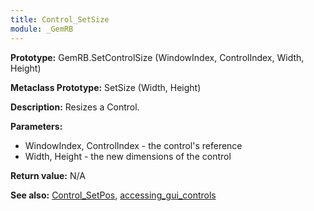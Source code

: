 ```yaml
---
title: Control_SetSize
module: _GemRB
---
```


**Prototype:** GemRB.SetControlSize (WindowIndex, ControlIndex, Width, Height)

**Metaclass Prototype:** SetSize (Width, Height)

**Description:** Resizes a Control.

**Parameters:**
  * WindowIndex, ControlIndex  - the control's reference
  * Width, Height - the new dimensions of the control

**Return value:** N/A

**See also:** [Control_SetPos](Control_SetPos.md), [accessing_gui_controls](accessing_gui_controls.md)
